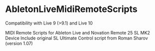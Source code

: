 AbletonLiveMidiRemoteScripts
============================
Compatibility with Live 9 (>9.1) and Live 10

MIDI Remote Scripts for Ableton Live and Novation Remote 25 SL MK2 Device
Include original SL Ultimate Control script from Roman Sharov (version 1.07)
